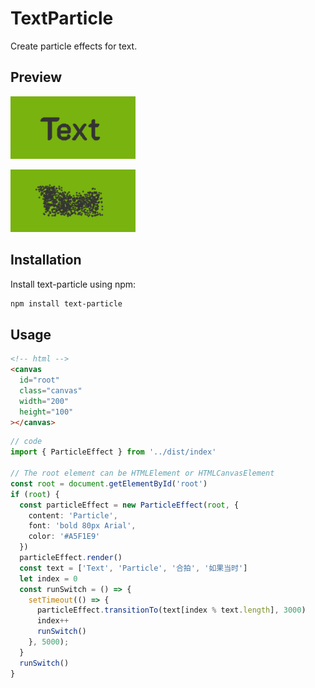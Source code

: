 # TextParticle

Create particle effects for text.

## Preview

![preview_1](https://github.com/TinyCricetus/text-particle/blob/main/preview/image_1.png)

![preview_2](https://github.com/TinyCricetus/text-particle/blob/main/preview/image_2.png)

## Installation

Install text-particle using npm:

```sh
npm install text-particle
```

## Usage

```html
<!-- html -->
<canvas
  id="root"
  class="canvas"
  width="200"
  height="100"
></canvas>
```

```typescript
// code
import { ParticleEffect } from '../dist/index'

// The root element can be HTMLElement or HTMLCanvasElement
const root = document.getElementById('root')
if (root) {
  const particleEffect = new ParticleEffect(root, {
    content: 'Particle',
    font: 'bold 80px Arial',
    color: '#A5F1E9'
  })
  particleEffect.render()
  const text = ['Text', 'Particle', '合拍', '如果当时']
  let index = 0
  const runSwitch = () => {
    setTimeout(() => {
      particleEffect.transitionTo(text[index % text.length], 3000)
      index++
      runSwitch()
    }, 5000);
  }
  runSwitch()
}
```

